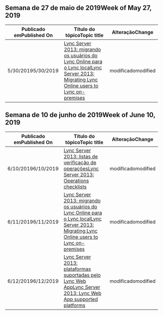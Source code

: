 <!-- This file is generated automatically each week. Changes made to this file will be overwritten.-->




## <a name="week-of-may-27-2019"></a><span data-ttu-id="522d1-101">Semana de 27 de maio de 2019</span><span class="sxs-lookup"><span data-stu-id="522d1-101">Week of May 27, 2019</span></span>


| <span data-ttu-id="522d1-102">Publicado em</span><span class="sxs-lookup"><span data-stu-id="522d1-102">Published On</span></span> |<span data-ttu-id="522d1-103">Título do tópico</span><span class="sxs-lookup"><span data-stu-id="522d1-103">Topic title</span></span> | <span data-ttu-id="522d1-104">Alteração</span><span class="sxs-lookup"><span data-stu-id="522d1-104">Change</span></span> |
|------|------------|--------|
| <span data-ttu-id="522d1-105">5/30/2019</span><span class="sxs-lookup"><span data-stu-id="522d1-105">5/30/2019</span></span> | [<span data-ttu-id="522d1-106">Lync Server 2013: migrando os usuários do Lync Online para o Lync local</span><span class="sxs-lookup"><span data-stu-id="522d1-106">Lync Server 2013: Migrating Lync Online users to Lync on-premises</span></span>](/LyncServer/lync-server-2013-migrating-lync-online-users-to-lync-on-premises) | <span data-ttu-id="522d1-107">modificado</span><span class="sxs-lookup"><span data-stu-id="522d1-107">modified</span></span> |


## <a name="week-of-june-10-2019"></a><span data-ttu-id="522d1-108">Semana de 10 de junho de 2019</span><span class="sxs-lookup"><span data-stu-id="522d1-108">Week of June 10, 2019</span></span>


| <span data-ttu-id="522d1-109">Publicado em</span><span class="sxs-lookup"><span data-stu-id="522d1-109">Published On</span></span> |<span data-ttu-id="522d1-110">Título do tópico</span><span class="sxs-lookup"><span data-stu-id="522d1-110">Topic title</span></span> | <span data-ttu-id="522d1-111">Alteração</span><span class="sxs-lookup"><span data-stu-id="522d1-111">Change</span></span> |
|------|------------|--------|
| <span data-ttu-id="522d1-112">6/10/2019</span><span class="sxs-lookup"><span data-stu-id="522d1-112">6/10/2019</span></span> | [<span data-ttu-id="522d1-113">Lync Server 2013: listas de verificação de operações</span><span class="sxs-lookup"><span data-stu-id="522d1-113">Lync Server 2013: Operations checklists</span></span>](/LyncServer/lync-server-2013-operations-checklists) | <span data-ttu-id="522d1-114">modificado</span><span class="sxs-lookup"><span data-stu-id="522d1-114">modified</span></span> |
| <span data-ttu-id="522d1-115">6/11/2019</span><span class="sxs-lookup"><span data-stu-id="522d1-115">6/11/2019</span></span> | [<span data-ttu-id="522d1-116">Lync Server 2013: migrando os usuários do Lync Online para o Lync local</span><span class="sxs-lookup"><span data-stu-id="522d1-116">Lync Server 2013: Migrating Lync Online users to Lync on-premises</span></span>](/LyncServer/lync-server-2013-migrating-lync-online-users-to-lync-on-premises) | <span data-ttu-id="522d1-117">modificado</span><span class="sxs-lookup"><span data-stu-id="522d1-117">modified</span></span> |
| <span data-ttu-id="522d1-118">6/12/2019</span><span class="sxs-lookup"><span data-stu-id="522d1-118">6/12/2019</span></span> | [<span data-ttu-id="522d1-119">Lync Server 2013: plataformas suportadas pelo Lync Web App</span><span class="sxs-lookup"><span data-stu-id="522d1-119">Lync Server 2013: Lync Web App supported platforms</span></span>](/LyncServer/lync-server-2013-lync-web-app-supported-platforms) | <span data-ttu-id="522d1-120">modificado</span><span class="sxs-lookup"><span data-stu-id="522d1-120">modified</span></span> |
